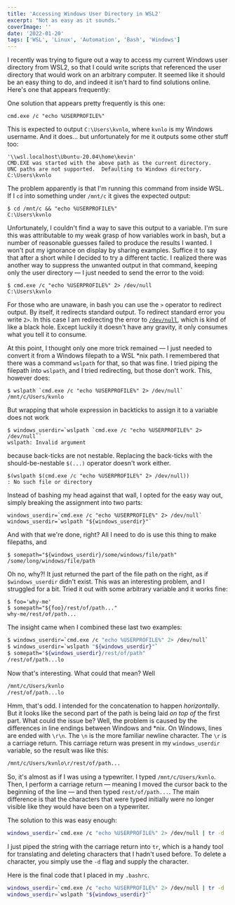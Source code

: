 ```yaml
---
title: 'Accessing Windows User Directory in WSL2'
excerpt: "Not as easy as it sounds."
coverImage: ''
date: '2022-01-20'
tags: ['WSL', 'Linux', 'Automation', 'Bash', 'Windows']
---
```


I recently was trying to figure out a way to access my current Windows user directory from WSL2, so that I could write scripts that referenced the user directory that would work on an arbitrary computer. It seemed like it should be an easy thing to do, and indeed it isn't hard to find solutions online. Here's one that appears frequently:

One solution that appears pretty frequently is this one:

```plain
cmd.exe /c "echo %USERPROFILE%"
```

This is expected to output `C:\Users\kvnlo`, where `kvnlo` is my Windows username. And it does... but unfortunately for me it outputs some other stuff too:

<!-- no-copy -->

```plain
'\\wsl.localhost\Ubuntu-20.04\home\kevin'
CMD.EXE was started with the above path as the current directory.
UNC paths are not supported.  Defaulting to Windows directory.
C:\Users\kvnlo
```

The problem apparently is that I'm running this command from inside WSL. If I `cd` into something under `/mnt/c` it gives the expected output:

<!-- no-copy -->

```plain
$ cd /mnt/c && "echo %USERPROFILE%"
C:\Users\kvnlo
```

Unfortunately, I couldn't find a way to save this output to a variable. I'm sure this was attributable to my weak grasp of how variables work in bash, but a number of reasonable guesses failed to produce the results I wanted. I won't put my ignorance on display by sharing examples. Suffice it to say that after a short while I decided to try a different tactic. I realized there was another way to suppress the unwanted output in that command, keeping only the user directory — I just needed to send the error to the void:

<!-- no-copy -->

```plain
$ cmd.exe /c "echo %USERPROFILE%" 2> /dev/null
C:\Users\kvnlo
```

For those who are unaware, in bash you can use the `>` operator to redirect output. By itself, it redirects standard output. To redirect standard error you write `2>`. In this case I am redirecting the error to [`/dev/null`](https://linuxhint.com/what_is_dev_null/), which is kind of like a black hole. Except luckily it doesn't have any gravity, it only consumes what you tell it to consume.

At this point, I thought only one more trick remained — I just needed to convert it from a Windows filepath to a WSL \*nix path. I remembered that there was a command `wslpath` for that, so that was fine. I tried piping the filepath into `wslpath`, and I tried redirecting, but those don't work. This, however does:

<!-- no-copy -->

```plain
$ wslpath `cmd.exe /c "echo %USERPROFILE%" 2> /dev/null`
/mnt/c/Users/kvnlo
```

But wrapping that whole expression in backticks to assign it to a variable does not work

<!-- no-copy -->

```plain
$ windows_userdir=`wslpath `cmd.exe /c "echo %USERPROFILE%" 2> /dev/null``
wslpath: Invalid argument
```

because back-ticks are not nestable. Replacing the back-ticks with the should-be-nestable `$(...)` operator doesn't work either.

<!-- no-copy -->

```plain
$(wslpath $(cmd.exe /c "echo %USERPROFILE%" 2> /dev/null))
: No such file or directory
```

Instead of bashing my head against that wall, I opted for the easy way out, simply breaking the assignment into two parts:

```plain
windows_userdir=`cmd.exe /c "echo %USERPROFILE%" 2> /dev/null`
windows_userdir=`wslpath "${windows_userdir}"`
```

And with that we're done, right? All I need to do is use this thing to make filepaths, and

<!-- no-copy -->

```plain
$ somepath="${windows_userdir}/some/windows/file/path"
/some/long/windows/file/path
```

Oh no, why?! It just returned the part of the file path on the right, as if `$windows_userdir` didn't exist. This was an interesting problem, and I struggled for a bit. Tried it out with some arbitrary variable and it works fine:

<!-- no-copy -->

```plain
$ foo='why-me'
$ somepath="${foo}/rest/of/path..."
why-me/rest/of/path...
```

The insight came when I combined these last two examples:

<!-- no-copy -->

```bash
$ windows_userdir=`cmd.exe /c "echo %USERPROFILE%" 2> /dev/null`
$ windows_userdir=`wslpath "${windows_userdir}"`
$ somepath="${windows_userdir}/rest/of/path"
/rest/of/path...lo
```

Now that's interesting. What could that mean? Well

<!-- no-copy -->

```bash
/mnt/c/Users/kvnlo
/rest/of/path...lo
```

Hmm, that's odd. I intended for the concatenation to happen _horizontally_. But it looks like the second part of the path is being laid _on top of_ the first part. What could the issue be? Well, the problem is caused by the differences in line endings between Windows and \*nix. On Windows, lines are ended with `\r\n`. The `\n` is the more familiar newline character. The `\r` is a carriage return. This carriage return was present in my `windows_userdir` variable, so the result was like this:

<!-- no-copy -->

```bash
/mnt/c/Users/kvnlo\r/rest/of/path...
```

So, it's almost as if I was using a typewriter. I typed `/mnt/c/Users/kvnlo`. Then, I perform a carriage return — meaning I moved the cursor back to the beginning of the line — and then typed `rest/of/path...`. The main difference is that the characters that were typed initially were no longer visible like they would have been on a typewriter.

The solution to this was easy enough:

```bash
windows_userdir=`cmd.exe /c "echo %USERPROFILE%" 2> /dev/null | tr -d '\r'`
```

I just piped the string with the carriage return into `tr`, which is a handy tool for translating and deleting characters that I hadn't used before. To delete a character, you simply use the `-d` flag and supply the character.

Here is the final code that I placed in my `.bashrc`.

```bash
windows_userdir=`cmd.exe /c "echo %USERPROFILE%" 2> /dev/null | tr -d '\r'`
windows_userdir=`wslpath "${windows_userdir}"`
```
